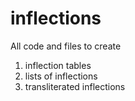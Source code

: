# inflections
All code and files to create
1. inflection tables
2. lists of inflections
3. transliterated inflections